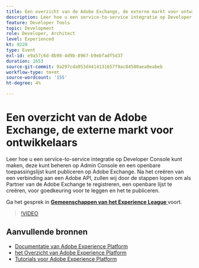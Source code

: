 ```yaml
---
title: Een overzicht van de Adobe Exchange, de externe markt voor ontwikkelaars
description: Leer hoe u een service-to-service integratie op Developer Console kunt maken, deze kunt beheren op Admin Console en een openbare toepassingslijst kunt publiceren op Adobe Exchange. Na het creëren van een verbinding aan een Adobe API, zullen wij door de stappen lopen om als Partner van de Adobe Exchange te registreren, een openbare lijst te creëren, voor goedkeuring voor te leggen en het te publiceren.
feature: Developer Tools
topic: Development
role: Developer, Architect
level: Experienced
kt: 9220
type: Event
exl-id: e9a57c6d-8b98-4d9b-8967-b9ebfadf5d37
duration: 1653
source-git-commit: 9a297cda953d4414131657f9ac84580aea0eabeb
workflow-type: tm+mt
source-wordcount: '155'
ht-degree: 4%

---
```


# Een overzicht van de Adobe Exchange, de externe markt voor ontwikkelaars

Leer hoe u een service-to-service integratie op Developer Console kunt maken, deze kunt beheren op Admin Console en een openbare toepassingslijst kunt publiceren op Adobe Exchange. Na het creëren van een verbinding aan een Adobe API, zullen wij door de stappen lopen om als Partner van de Adobe Exchange te registreren, een openbare lijst te creëren, voor goedkeuring voor te leggen en het te publiceren.

Ga het gesprek in **[Gemeenschappen van het Experience League ](https://adobe.ly/3ooiltm)** voort.

>[!VIDEO](https://video.tv.adobe.com/v/337841/?quality=12&learn=on&hidetitle=true)

## Aanvullende bronnen

- [ Documentatie van Adobe Experience Platform ](https://experienceleague.adobe.com/docs/experience-platform.html)
- [ het Overzicht van Adobe Experience Platform ](https://experienceleague.adobe.com/docs/experience-platform/landing/home.html)
- [Tutorials voor Adobe Experience Platform](https://experienceleague.adobe.com/docs/platform-learn/tutorials/overview.html?lang=nl)
